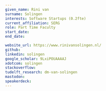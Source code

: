 ```yaml
---
given_name: Rini van
surname: Solingen
interests: Software Startups (0.2fte)
current_affiliation: SERG
role: Part Time Faculty
start_date:
end_date:

website_url: https://www.rinivansolingen.nl/
github:
linkedin: solingen
google_scholar: 9LxiPOUAAAAJ
xdotcom: solingen
stackoverflow:
tudelft_research: dm-van-solingen
mastodon:
speakerdeck:
---
```

